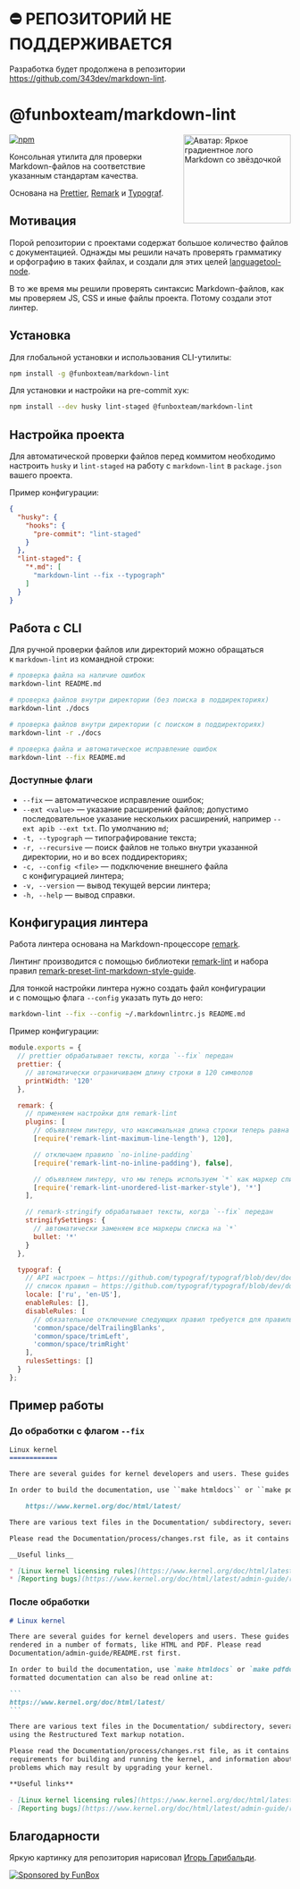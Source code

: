 # ⛔ РЕПОЗИТОРИЙ НЕ ПОДДЕРЖИВАЕТСЯ

Разработка будет продолжена в репозитории <https://github.com/343dev/markdown-lint>.

# @funboxteam/markdown-lint

<img align="right" width="192" height="159"
     alt="Аватар: Яркое градиентное лого Markdown со звёздочкой"
     src="./logo.png">

[![npm](https://img.shields.io/npm/v/@funboxteam/markdown-lint.svg)](https://www.npmjs.com/package/@funboxteam/markdown-lint)

Консольная утилита для проверки Markdown-файлов на соответствие указанным
стандартам качества.

Основана на [Prettier](https://github.com/prettier/prettier),
[Remark](https://github.com/remarkjs/remark) и
[Typograf](https://github.com/typograf/typograf).

## Мотивация

Порой репозитории с проектами содержат большое количество файлов с
документацией. Однажды мы решили начать проверять грамматику и орфографию в
таких файлах, и создали для этих целей
[languagetool-node](https://github.com/funbox/languagetool-node).

В то же время мы решили проверять синтаксис Markdown-файлов, как мы проверяем
JS, CSS и иные файлы проекта. Потому создали этот линтер.

## Установка

Для глобальной установки и использования CLI-утилиты:

```bash
npm install -g @funboxteam/markdown-lint
```

Для установки и настройки на pre-commit хук:

```bash
npm install --dev husky lint-staged @funboxteam/markdown-lint
```

## Настройка проекта

Для автоматической проверки файлов перед коммитом необходимо настроить `husky` и
`lint-staged` на работу с `markdown-lint` в `package.json` вашего проекта.

Пример конфигурации:

```json
{
  "husky": {
    "hooks": {
      "pre-commit": "lint-staged"
    }
  },
  "lint-staged": {
    "*.md": [
      "markdown-lint --fix --typograph"
    ]
  }
}
```

## Работа с CLI

Для ручной проверки файлов или директорий можно обращаться к `markdown-lint` из
командной строки:

```bash
# проверка файла на наличие ошибок
markdown-lint README.md

# проверка файлов внутри директории (без поиска в поддиректориях)
markdown-lint ./docs

# проверка файлов внутри директории (с поиском в поддиректориях)
markdown-lint -r ./docs

# проверка файла и автоматическое исправление ошибок
markdown-lint --fix README.md
```

### Доступные флаги

- `--fix` — автоматическое исправление ошибок;
- `--ext <value>` — указание расширений файлов; допустимо последовательное
  указание нескольких расширений, например `--ext apib --ext txt`. По умолчанию
  `md`;
- `-t, --typograph` — типографирование текста;
- `-r, --recursive` — поиск файлов не только внутри указанной директории, но и
  во всех поддиректориях;
- `-c, --config <file>` — подключение внешнего файла с конфигурацией линтера;
- `-v, --version` — вывод текущей версии линтера;
- `-h, --help` — вывод справки.

## Конфигурация линтера

Работа линтера основана на Markdown-процессоре
[remark](https://github.com/remarkjs/remark).

Линтинг производится с помощью библиотеки
[remark-lint](https://github.com/remarkjs/remark-lint) и набора правил
[remark-preset-lint-markdown-style-guide](https://github.com/remarkjs/remark-lint/tree/main/packages/remark-preset-lint-markdown-style-guide#rules).

Для тонкой настройки линтера нужно создать файл конфигурации и с помощью флага
`--config` указать путь до него:

```bash
markdown-lint --fix --config ~/.markdownlintrc.js README.md
```

Пример конфигурации:

```javascript
module.exports = {
  // prettier обрабатывает тексты, когда `--fix` передан
  prettier: {
    // автоматически ограничиваем длину строки в 120 символов
    printWidth: '120'
  },

  remark: {
    // применяем настройки для remark-lint
    plugins: [
      // объявляем линтеру, что максимальная длина строки теперь равна 120 символам
      [require('remark-lint-maximum-line-length'), 120],

      // отключаем правило `no-inline-padding`
      [require('remark-lint-no-inline-padding'), false],

      // объявляем линтеру, что мы теперь используем `*` как маркер списка
      [require('remark-lint-unordered-list-marker-style'), '*']
    ],

    // remark-stringify обрабатывает тексты, когда `--fix` передан
    stringifySettings: {
      // автоматически заменяем все маркеры списка на `*`
      bullet: '*'
    }
  },

  typograf: {
    // API настроек — https://github.com/typograf/typograf/blob/dev/docs/api_rules.md
    // список правил — https://github.com/typograf/typograf/blob/dev/docs/RULES.ru.md
    locale: ['ru', 'en-US'],
    enableRules: [],
    disableRules: [
      // обязательное отключение следующих правил требуется для правильной работы типографа
      'common/space/delTrailingBlanks',
      'common/space/trimLeft',
      'common/space/trimRight'
    ],
    rulesSettings: []
  }
};
```

## Пример работы

### До обработки с флагом `--fix`

```markdown
Linux kernel
============

There are several guides for kernel developers and users. These guides can be rendered in a number of formats, like HTML and PDF. Please read Documentation/admin-guide/README.rst first.

In order to build the documentation, use ``make htmldocs`` or ``make pdfdocs``.  The formatted documentation can also be read online at:

    https://www.kernel.org/doc/html/latest/

There are various text files in the Documentation/ subdirectory, several of them using the Restructured Text markup notation.

Please read the Documentation/process/changes.rst file, as it contains the requirements for building and running the kernel, and information about the problems which may result by upgrading your kernel.

__Useful links__

* [Linux kernel licensing rules](https://www.kernel.org/doc/html/latest/process/license-rules.html#kernel-licensing)
* [Reporting bugs](https://www.kernel.org/doc/html/latest/admin-guide/reporting-bugs.html)
```

### После обработки

````markdown
# Linux kernel

There are several guides for kernel developers and users. These guides can be
rendered in a number of formats, like HTML and PDF. Please read
Documentation/admin-guide/README.rst first.

In order to build the documentation, use `make htmldocs` or `make pdfdocs`. The
formatted documentation can also be read online at:

```
https://www.kernel.org/doc/html/latest/
```

There are various text files in the Documentation/ subdirectory, several of them
using the Restructured Text markup notation.

Please read the Documentation/process/changes.rst file, as it contains the
requirements for building and running the kernel, and information about the
problems which may result by upgrading your kernel.

**Useful links**

- [Linux kernel licensing rules](https://www.kernel.org/doc/html/latest/process/license-rules.html#kernel-licensing)
- [Reporting bugs](https://www.kernel.org/doc/html/latest/admin-guide/reporting-bugs.html)
````

## Благодарности

Яркую картинку для репозитория нарисовал
[Игорь Гарибальди](https://pandabanda.com/).

[![Sponsored by FunBox](https://funbox.ru/badges/sponsored_by_funbox_centered.svg)](https://funbox.ru)
